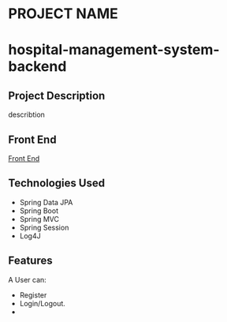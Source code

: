 
# PROJECT NAME
# hospital-management-system-backend
## Project Description

describtion


## Front End
[Front End](https://github.com/berheA/hospital-management-system-frontend)

## Technologies Used

* Spring Data JPA
* Spring Boot
* Spring MVC
* Spring Session
* Log4J

## Features
A User can:

* Register
* Login/Logout.
*
